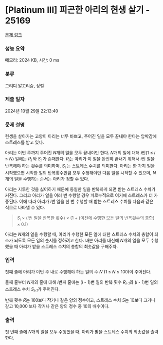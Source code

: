 # [Platinum III] 피곤한 아리의 현생 살기 - 25169 

[문제 링크](https://www.acmicpc.net/problem/25169) 

### 성능 요약

메모리: 2024 KB, 시간: 0 ms

### 분류

그리디 알고리즘, 정렬

### 제출 일자

2024년 10월 29일 22:13:40

### 문제 설명

<p>현생을 살아가는 고양이 아리는 너무 바쁘고, 주어진 일을 모두 끝내야 한다는 압박감에 스트레스를 받고 있다.</p>

<p>아리는 이번 주까지 주어진 <em>N</em>개의 일을 모두 끝내야만 한다. <em>N</em>개의 일에 대해 <em>i</em>번(1 ≤ <em>i</em> ≤ <em>N</em>) 일에는 <em>R<sub>i</sub></em> 와 <em>S<sub>i</sub></em> 가 존재한다. <em>R<sub>i</sub></em>는 아리가 이 일을 완전히 끝내기 위해서 <em>i</em>번 일을 반복해야 하는 횟수를 의미하며, <em>S<sub>i</sub></em> 는 스트레스 수치를 의미한다. 아리는 한 가지 일을 시작했으면 시작한 일의 반복횟수만큼 모두 수행해야만 다음 일을 시작할 수 있으며, <em>N</em>개의 일을 수행하는 순서는 아리가 정할 수 있다.</p>

<p>아리는 지루한 것을 싫어하기 때문에 동일한 일을 반복하게 되면 받는 스트레스 수치가 커진다. 그리고 아리가 일을 여러 번 수행할 경우 피로누적으로 여기에 스트레스가 더 가중된다. 이에 따라 아리가 <em>i</em>번 일을 한 번 수행할 때 받는 스트레스 수치를 다음과 같은 식으로 나타낼 수 있다.</p>

<blockquote>
<p><em>S<sub>i</sub></em> × (<em>i</em>번 일을 반복한 횟수) × (1 + (이전에 수행한 모든 일의 반복횟수의 총합) × 0.1)</p>
</blockquote>

<p>아리는 <em>N</em>개의 일을 수행할 때, 아리가 수행한 모든 일에 대한 스트레스 수치의 총합이 최소가 되도록 모든 일의 순서를 정하려고 한다. 바쁜 아리를 대신해 <em>N</em>개의 일을 모두 수행했을 때 아리가 받을 스트레스 수치의 총합의 최솟값을 구해주자.</p>

### 입력 

 <p>첫째 줄에 아리가 이번 주 내로 수행해야 하는 일의 수 <em>N</em> (1 ≤ <em>N</em> ≤ 100)이 주어진다.</p>

<p>둘째 줄부터 <em>N</em>개의 줄에 대해 <em>i</em>번째 줄에는 (<em>i</em> - 1)번 일의 반복 횟수 <em>R<sub>i-1</sub></em>와 (<em>i</em> - 1)번 일의 스트레스 수치 <em>S<sub>i-1</sub></em>가 주어진다.</p>

<p>반복 횟수 <em>R</em>는 100보다 작거나 같은 양의 정수이고, 스트레스 수치 <em>S</em>는 10보다 크거나 같고 10,000 보다 작거나 같은 양의 정수 중 10의 배수이다.</p>

### 출력 

 <p>첫 번째 줄에 <em>N</em>개의 일을 모두 수행했을 때, 아리가 받을 스트레스 수치의 최솟값을 출력한다.</p>

